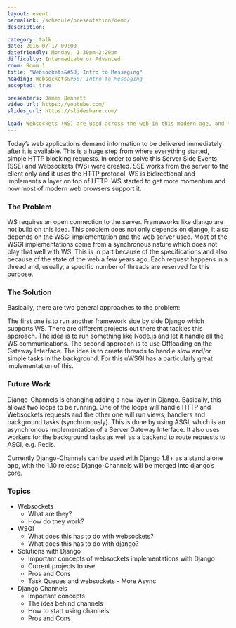 ```yaml
---
layout: event
permalink: /schedule/presentation/demo/
description:

category: talk
date: 2016-07-17 09:00
datefriendly: Monday, 1:30pm-2:20pm
difficulty: Intermediate or Advanced
room: Room 1
title: "Websockets&#58; Intro to Messaging"
heading: Websockets&#58; Intro to Messaging
accepted: true

presenters: James Bennett
video_url: https://youtube.com/
slides_url: https://slideshare.com/

lead: Websockets (WS) are used across the web in this modern age, and they work great. The downside of WS is that the server needs to perpetually keep a connection open to the client if the client is available. I will be explaining the inner workings of WS as well as the different current implementations for Django. I will explain the idea behind Django-Channels and how it can be used.
---
```


Today’s web applications demand information to be delivered immediately after it is available. This is a huge step from where everything started, simple HTTP blocking requests. In order to solve this Server Side Events (SSE) and Websockets (WS) were created. SSE works from the server to the client only and it uses the HTTP protocol. WS is bidirectional and implements a layer on top of HTTP. WS started to get more momentum and now most of modern web browsers support it.

### The Problem

WS requires an open connection to the server. Frameworks like django are not build on this idea. This problem does not only depends on django, it also depends on the WSGI implementation and the web server used. Most of the WSGI implementations come from a synchronous nature which does not play that well with WS. This is in part because of the specifications and also because of the state of the web a few years ago. Each request happens in a thread and, usually, a specific number of threads are reserved for this purpose.

### The Solution

Basically, there are two general approaches to the problem:

The first one is to run another framework side by side Django which supports WS. There are different projects out there that tackles this approach. The idea is to run something like Node.js and let it handle all the WS communications. The second approach is to use Offloading on the Gateway Interface. The idea is to create threads to handle slow and/or simple tasks in the background. For this uWSGI has a particularly great implementation of this.

### Future Work

Django-Channels is changing adding a new layer in Django. Basically, this allows two loops to be running. One of the loops will handle HTTP and Websockets requests and the other one will run views, handlers and background tasks (synchronously). This is done by using ASGI, which is an asynchronous implementation of a Server Gateway Interface. It also uses workers for the background tasks as well as a backend to route requests to ASGI, e.g. Redis.

Currently Django-Channels can be used with Django 1.8+ as a stand alone app, with the 1.10 release Django-Channels will be merged into django’s core.

### Topics

* Websockets
    * What are they?
    * How do they work?
* WSGI
    * What does this has to do with websockets?
    * What does this has to do with django?
* Solutions with Django
    * Important concepts of websockets implementations with Django
    * Current projects to use
    * Pros and Cons
    * Task Queues and websockets - More Async
* Django Channels
    * Important concepts
    * The idea behind channels
    * How to start using channels
    * Pros and Cons
